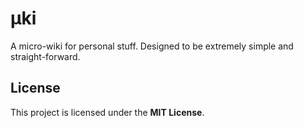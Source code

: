 # μki

A micro-wiki for personal stuff. Designed to be extremely simple and straight-forward.


## License

This project is licensed under the **MIT License**.
